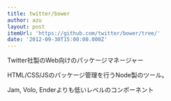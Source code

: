 ```yaml
---
title: twitter/bower
author: azu
layout: post
itemUrl: 'https://github.com/twitter/bower/tree/'
date: '2012-09-30T15:00:00.000Z'
---
```

Twitter社製のWeb向けのパッケージマネージャー

HTML/CSS/JSのパッケージ管理を行うNode製のツール。

Jam, Volo, Enderよりも低いレベルのコンポーネント
